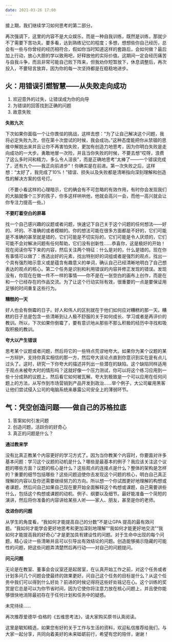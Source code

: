 ```yaml
---
date: 2021-03-26 17:00
---
```


接上期，我们继续学习如何思考的第二部分。

再次强调下，这里的内容不是大众娱乐，而是一种自我训练，既然是训练，那就少不了需要下苦功夫。要多看，达到熟练记忆的程度；多想，想想些你自己经历，总会有一些与你曾经的经历相符合，假如你当时知道这样的套路后，会如何做？最后加上行动，放心大胆的学以致用吧，好释放他的实际价值。这期间一定会经历痛苦与自我斗争，而且非常可能自己败下阵来，但我劝你短暂放下，休息调整后，再次投入，不要轻言放弃，因为你的每一次坚持都是在稳稳地进步。

## 火：用错误引燃智慧——从失败走向成功

1. 欢迎意外的过失，让错误成为你的向导
2. 为错误的回答找到正确的问题
3. 故意失败

**失败九次**

下次如果你面临一个让你畏怯的挑战，这样去想：“为了让自己解决这个问题，我将必定失败九次，但在第十次尝试的时候，我会成功。”这种态度能把你从禁锢的思维中解脱出来并且让你不再害怕失败，更加有创造力地思考，因为你明白失败是走向成功的一大步。勇敢地冒一次险，并且当你失败的时候，不要去想“哎呀，浪费了这么多时间和精力，多么令人沮丧”，而是正确地思考“太棒了——一个错误完成了，还有九个——我正向前进步”！你确实是在前进。第一次失败之后，这样想：“太好了，我完成了10%！”错误、损失以及失败都是清晰指向深刻理解和创造性的解决方案的信号灯。

（不要小看这样的心理暗示，它的确会有不可忽略的有效作用，有时你会发现我们的大脑就像个三岁的孩子，你多这样哄哄他，他就会高兴一会，而他一高兴就会让你专注力提高一些。）

**不要盯着空白的屏幕**

找一个自己感兴趣的议题或者问题，快速记下自己关于这个问题的任何想法——好的、坏的、不准确的或者模糊的。你的想法可能在很多方面都是不好的，它们可能是不准确的甚至就是错的，它们可能是不切实际的，它们可能是令人厌烦的，它们可能不会对解决问题有任何帮助，它们没有创新性……恭喜你，这是极好的开始！现在阅读你写下来的内容，然后关注两个特征：什么是对的，什么是错的。现在你有事情可以做了：拣选出好的元素，找出特别好的词组或者是强烈的观点，找出一个具有强烈暗示意义或是蕴含有趣意义的单词，确认自己已经清晰地明白了自己想表达的观点的核心。第二个任务是识别和利用错误的内容并修正发现的错误。发现没有，你现在在做一件不一样的事情——你不是在一张空白的画布上创作，而是在和一个已经存在的作品交流。为了让这个行动实际有效，很重要的一点是要保证用足够的时间重复这些行为。

**糟糕的一天**

好人也会有倒霉的日子。好人和伟人的区别就在于他们如何应对糟糕的那一天。糟糕的日子总是包含一些清晰到让人极不舒服的关于如何成长、学习或者是再评价的教训。所以，下次如果你倒霉了，要有意识地从那些不那么积极的经历中寻找和吸取积极的教训。

**夸大以产生错误**

思考某个议题或者问题，然后将它的一些特点荒谬地夸大。如果你为某个议题的某一方辩护，支持你真实相信的那一方，然后夸大该论点直到你意识到实在是有点儿过头了。这时，研究一下你夸大的描述并列出一些潜在的缺陷。这个缺陷同样适用于观点未被夸大时的情形吗？这就好像一个压力测试，你可以将这个练习应用到一些十分成熟的议题上，然后看它如何被瓦解。夸大到极致是一个可以应用在任何问题上的方法，从写作到市场营销到产品开发到政治……举个例子，大公司雇用黑客让他们尝试侵入公司的电脑系统来暴露公司安全上的薄弱环节。

## 气：凭空创造问题——做自己的苏格拉底

1. 答案如何引发问题
1. 创造问题，活跃你的好奇心
1. 真正的问题是什么？

**通过教来学**

没有比真正教某个内容更好的学习方式了。因为当你教某个内容时，你要面对许多基本问题：学习这个议题的动机是什么？哪些是最基本的例子？我应该关注这个议题的哪些方面？议题的核心是什么？这些观点的连接点是什么？整体的架构是怎样的？重要的细节包括哪些？这些问题迫使你去发现这个问题的核心，明白自己真正理解的内容以及你还需要继续努力的方向。所以想一个你试图更好地理解的构想或者课题，然后问自己如果自己现在要开始全面解释这个构想或课题，自己需要讲些什么，包括这个构想或课题的动机、例子、纲要以及细节。最好能准备一个简短的演讲，然后将你准备的内容讲给某些人听——家人、朋友，甚至是你的老师。

**改进你的问题**

从学生的角度看，“我如何才能提高自己的分数”不是让GPA 提高的最有效问题。“我如何才能学会更好地思考和更加深刻地理解”“我如何才能更好地交流”“我如何才能提高我的好奇心”才是更加具有建设性的问题。对于生命中出现的每个问题，精心设计一些清晰并且可以引导出有效结论的问题。创造能够揭示隐藏的可能性的问题，把这些问题弄清楚然后再行动——对自己的问题提问。

**问元问题**

无论是在教室、董事会会议室还是起居室，在认真开始工作之前，对这个任务或者计划多问几个问题会使最终的效果更好。问自己这个任务的目标是什么？从这个任务中我们可以得到什么好处？前进的时候记得将这些好处铭记在心。这个训练的奖赏是它总是可以为你节省时间，因为它使你将注意力放在核心问题上，并且使你能够很快地消除最初存在于任何计划和任务中的疑惑。

未完待续……

再次推荐爱德华·伯格的《五维思考法》，请大家购买原书认真阅读。

这里是毓知精选，如果您有好的关于工作与生活的资料，欢迎私信推荐给我们，与大家一起分享，共同向着美好的未来砥砺前行，希望有您的陪伴，谢谢！